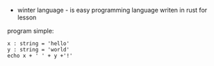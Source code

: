 - winter language - is  easy programming language writen in rust for lesson  

program simple:

```winter
x : string = 'hello'
y : string = 'world'
echo x + ' ' + y +'!'
```